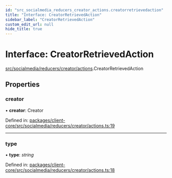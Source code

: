 ```yaml
---
id: "src_socialmedia_reducers_creator_actions.creatorretrievedaction"
title: "Interface: CreatorRetrievedAction"
sidebar_label: "CreatorRetrievedAction"
custom_edit_url: null
hide_title: true
---
```


# Interface: CreatorRetrievedAction

[src/socialmedia/reducers/creator/actions](../modules/src_socialmedia_reducers_creator_actions.md).CreatorRetrievedAction

## Properties

### creator

• **creator**: Creator

Defined in: [packages/client-core/src/socialmedia/reducers/creator/actions.ts:19](https://github.com/xr3ngine/xr3ngine/blob/2d83606b6/packages/client-core/src/socialmedia/reducers/creator/actions.ts#L19)

___

### type

• **type**: *string*

Defined in: [packages/client-core/src/socialmedia/reducers/creator/actions.ts:18](https://github.com/xr3ngine/xr3ngine/blob/2d83606b6/packages/client-core/src/socialmedia/reducers/creator/actions.ts#L18)
